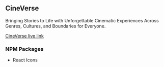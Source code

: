 ## CineVerse

Bringing Stories to Life with Unforgettable Cinematic Experiences Across Genres, Cultures, and Boundaries for Everyone.

[CineVerse live link]()

### NPM Packages 

- React Icons


